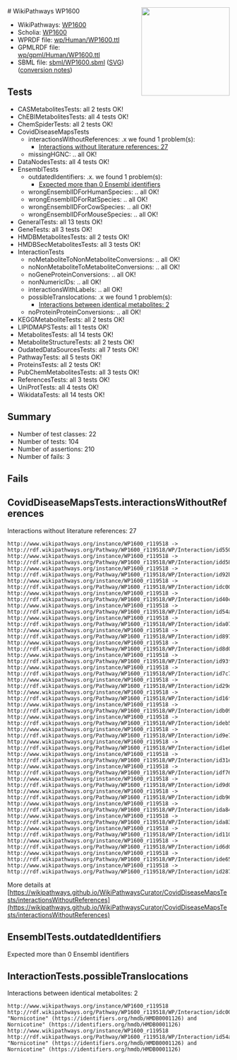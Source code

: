 <img style="float: right; width: 200px" src="../logo.png" />
# WikiPathways WP1600

* WikiPathways: [WP1600](https://identifiers.org/wikipathways:WP1600)
* Scholia: [WP1600](https://scholia.toolforge.org/wikipathways/WP1600)
* WPRDF file: [wp/Human/WP1600.ttl](../wp/Human/WP1600.ttl)
* GPMLRDF file: [wp/gpml/Human/WP1600.ttl](../wp/gpml/Human/WP1600.ttl)
* SBML file: [sbml/WP1600.sbml](../sbml/WP1600.sbml) ([SVG](../sbml/WP1600.svg)) ([conversion notes](../sbml/WP1600.txt))

## Tests
* CASMetabolitesTests: all 2 tests OK!
* ChEBIMetabolitesTests: all 4 tests OK!
* ChemSpiderTests: all 2 tests OK!
* CovidDiseaseMapsTests
    * interactionsWithoutReferences: .x we found 1 problem(s):
        * [Interactions without literature references: 27](#9701cd07)
    * missingHGNC: .. all OK!
* DataNodesTests: all 4 tests OK!
* EnsemblTests
    * outdatedIdentifiers: .x. we found 1 problem(s):
        * [Expected more than 0 Ensembl identifiers](#f44398b7)
    * wrongEnsemblIDForHumanSpecies: .. all OK!
    * wrongEnsemblIDForRatSpecies: .. all OK!
    * wrongEnsemblIDForCowSpecies: .. all OK!
    * wrongEnsemblIDForMouseSpecies: .. all OK!
* GeneralTests: all 13 tests OK!
* GeneTests: all 3 tests OK!
* HMDBMetabolitesTests: all 2 tests OK!
* HMDBSecMetabolitesTests: all 3 tests OK!
* InteractionTests
    * noMetaboliteToNonMetaboliteConversions: .. all OK!
    * noNonMetaboliteToMetaboliteConversions: .. all OK!
    * noGeneProteinConversions: .. all OK!
    * nonNumericIDs: .. all OK!
    * interactionsWithLabels: .. all OK!
    * possibleTranslocations: .x we found 1 problem(s):
        * [Interactions between identical metabolites: 2](#d59038c5)
    * noProteinProteinConversions: .. all OK!
* KEGGMetaboliteTests: all 2 tests OK!
* LIPIDMAPSTests: all 1 tests OK!
* MetabolitesTests: all 14 tests OK!
* MetaboliteStructureTests: all 2 tests OK!
* OudatedDataSourcesTests: all 7 tests OK!
* PathwayTests: all 5 tests OK!
* ProteinsTests: all 2 tests OK!
* PubChemMetabolitesTests: all 3 tests OK!
* ReferencesTests: all 3 tests OK!
* UniProtTests: all 4 tests OK!
* WikidataTests: all 14 tests OK!


## Summary

* Number of test classes: 22
* Number of tests: 104
* Number of assertions: 210
* Number of fails: 3

## Fails

<a name="9701cd07" />

## CovidDiseaseMapsTests.interactionsWithoutReferences

Interactions without literature references: 27
```
http://www.wikipathways.org/instance/WP1600_r119518 -> http://rdf.wikipathways.org/Pathway/WP1600_r119518/WP/Interaction/id550f9c16
http://www.wikipathways.org/instance/WP1600_r119518 -> http://rdf.wikipathways.org/Pathway/WP1600_r119518/WP/Interaction/idd5891279
http://www.wikipathways.org/instance/WP1600_r119518 -> http://rdf.wikipathways.org/Pathway/WP1600_r119518/WP/Interaction/id92b39cf9
http://www.wikipathways.org/instance/WP1600_r119518 -> http://rdf.wikipathways.org/Pathway/WP1600_r119518/WP/Interaction/idc005334f
http://www.wikipathways.org/instance/WP1600_r119518 -> http://rdf.wikipathways.org/Pathway/WP1600_r119518/WP/Interaction/id40cb18b1
http://www.wikipathways.org/instance/WP1600_r119518 -> http://rdf.wikipathways.org/Pathway/WP1600_r119518/WP/Interaction/id54ab0d28
http://www.wikipathways.org/instance/WP1600_r119518 -> http://rdf.wikipathways.org/Pathway/WP1600_r119518/WP/Interaction/ida07b9435
http://www.wikipathways.org/instance/WP1600_r119518 -> http://rdf.wikipathways.org/Pathway/WP1600_r119518/WP/Interaction/id897f2ea7
http://www.wikipathways.org/instance/WP1600_r119518 -> http://rdf.wikipathways.org/Pathway/WP1600_r119518/WP/Interaction/id8d074529
http://www.wikipathways.org/instance/WP1600_r119518 -> http://rdf.wikipathways.org/Pathway/WP1600_r119518/WP/Interaction/id93f790b3
http://www.wikipathways.org/instance/WP1600_r119518 -> http://rdf.wikipathways.org/Pathway/WP1600_r119518/WP/Interaction/id7c70628e
http://www.wikipathways.org/instance/WP1600_r119518 -> http://rdf.wikipathways.org/Pathway/WP1600_r119518/WP/Interaction/id29d07d3f
http://www.wikipathways.org/instance/WP1600_r119518 -> http://rdf.wikipathways.org/Pathway/WP1600_r119518/WP/Interaction/id16ff35b
http://www.wikipathways.org/instance/WP1600_r119518 -> http://rdf.wikipathways.org/Pathway/WP1600_r119518/WP/Interaction/idb0961cc3
http://www.wikipathways.org/instance/WP1600_r119518 -> http://rdf.wikipathways.org/Pathway/WP1600_r119518/WP/Interaction/ideb54f1da
http://www.wikipathways.org/instance/WP1600_r119518 -> http://rdf.wikipathways.org/Pathway/WP1600_r119518/WP/Interaction/id9e72607f
http://www.wikipathways.org/instance/WP1600_r119518 -> http://rdf.wikipathways.org/Pathway/WP1600_r119518/WP/Interaction/id1e624d4b
http://www.wikipathways.org/instance/WP1600_r119518 -> http://rdf.wikipathways.org/Pathway/WP1600_r119518/WP/Interaction/id31efe745
http://www.wikipathways.org/instance/WP1600_r119518 -> http://rdf.wikipathways.org/Pathway/WP1600_r119518/WP/Interaction/idf76e3d2e
http://www.wikipathways.org/instance/WP1600_r119518 -> http://rdf.wikipathways.org/Pathway/WP1600_r119518/WP/Interaction/id9d06dec1
http://www.wikipathways.org/instance/WP1600_r119518 -> http://rdf.wikipathways.org/Pathway/WP1600_r119518/WP/Interaction/idb96ead43
http://www.wikipathways.org/instance/WP1600_r119518 -> http://rdf.wikipathways.org/Pathway/WP1600_r119518/WP/Interaction/ida840ab26
http://www.wikipathways.org/instance/WP1600_r119518 -> http://rdf.wikipathways.org/Pathway/WP1600_r119518/WP/Interaction/ida830b2a7
http://www.wikipathways.org/instance/WP1600_r119518 -> http://rdf.wikipathways.org/Pathway/WP1600_r119518/WP/Interaction/id1103a475
http://www.wikipathways.org/instance/WP1600_r119518 -> http://rdf.wikipathways.org/Pathway/WP1600_r119518/WP/Interaction/id6d05b34e
http://www.wikipathways.org/instance/WP1600_r119518 -> http://rdf.wikipathways.org/Pathway/WP1600_r119518/WP/Interaction/ide65566fe
http://www.wikipathways.org/instance/WP1600_r119518 -> http://rdf.wikipathways.org/Pathway/WP1600_r119518/WP/Interaction/id287d8ec9
```

More details at [https://wikipathways.github.io/WikiPathwaysCurator/CovidDiseaseMapsTests/interactionsWithoutReferences](https://wikipathways.github.io/WikiPathwaysCurator/CovidDiseaseMapsTests/interactionsWithoutReferences)

<a name="f44398b7" />

## EnsemblTests.outdatedIdentifiers

Expected more than 0 Ensembl identifiers
<a name="d59038c5" />

## InteractionTests.possibleTranslocations

Interactions between identical metabolites: 2
```
http://www.wikipathways.org/instance/WP1600_r119518 http://rdf.wikipathways.org/Pathway/WP1600_r119518/WP/Interaction/idc005334f "Nornicotine" (https://identifiers.org/hmdb/HMDB0001126) and 
Nornicotine" (https://identifiers.org/hmdb/HMDB0001126)
http://www.wikipathways.org/instance/WP1600_r119518 http://rdf.wikipathways.org/Pathway/WP1600_r119518/WP/Interaction/id54ab0d28 "Nornicotine" (https://identifiers.org/hmdb/HMDB0001126) and 
Nornicotine" (https://identifiers.org/hmdb/HMDB0001126)
```

